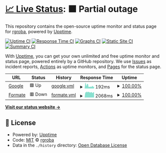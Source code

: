 # [📈 Live Status](https://rgroba.github.io/estado_webs): <!--live status--> **🟧 Partial outage**

This repository contains the open-source uptime monitor and status page for [rgroba](https://rgroba.github.io/estado_webs), powered by [Upptime](https://github.com/upptime/upptime).

[![Uptime CI](https://github.com/rgroba/estado_webs/workflows/Uptime%20CI/badge.svg)](https://github.com/rgroba/estado_webs/actions?query=workflow%3A%22Uptime+CI%22)
[![Response Time CI](https://github.com/rgroba/estado_webs/workflows/Response%20Time%20CI/badge.svg)](https://github.com/rgroba/estado_webs/actions?query=workflow%3A%22Response+Time+CI%22)
[![Graphs CI](https://github.com/rgroba/estado_webs/workflows/Graphs%20CI/badge.svg)](https://github.com/rgroba/estado_webs/actions?query=workflow%3A%22Graphs+CI%22)
[![Static Site CI](https://github.com/rgroba/estado_webs/workflows/Static%20Site%20CI/badge.svg)](https://github.com/rgroba/estado_webs/actions?query=workflow%3A%22Static+Site+CI%22)
[![Summary CI](https://github.com/rgroba/estado_webs/workflows/Summary%20CI/badge.svg)](https://github.com/rgroba/estado_webs/actions?query=workflow%3A%22Summary+CI%22)

With [Upptime](https://upptime.js.org), you can get your own unlimited and free uptime monitor and status page, powered entirely by a GitHub repository. We use [Issues](https://github.com/rgroba/estado_webs/issues) as incident reports, [Actions](https://github.com/rgroba/estado_webs/actions) as uptime monitors, and [Pages](https://rgroba.github.io/estado_webs) for the status page.

<!--start: status pages-->
<!-- This summary is generated by Upptime (https://github.com/upptime/upptime) -->
<!-- Do not edit this manually, your changes will be overwritten -->
<!-- prettier-ignore -->
| URL | Status | History | Response Time | Uptime |
| --- | ------ | ------- | ------------- | ------ |
| <img alt="" src="https://favicons.githubusercontent.com/www.google.com" height="13"> [Google](https://www.google.com) | 🟩 Up | [google.yml](https://github.com/rgroba/estado_webs/commits/HEAD/history/google.yml) | <details><summary><img alt="Response time graph" src="./graphs/google/response-time-week.png" height="20"> 192ms</summary><br><a href="https://rgroba.github.io/estado_webs/history/google"><img alt="Response time 192" src="https://img.shields.io/endpoint?url=https%3A%2F%2Fraw.githubusercontent.com%2Frgroba%2Festado_webs%2FHEAD%2Fapi%2Fgoogle%2Fresponse-time.json"></a><br><a href="https://rgroba.github.io/estado_webs/history/google"><img alt="24-hour response time 109" src="https://img.shields.io/endpoint?url=https%3A%2F%2Fraw.githubusercontent.com%2Frgroba%2Festado_webs%2FHEAD%2Fapi%2Fgoogle%2Fresponse-time-day.json"></a><br><a href="https://rgroba.github.io/estado_webs/history/google"><img alt="7-day response time 192" src="https://img.shields.io/endpoint?url=https%3A%2F%2Fraw.githubusercontent.com%2Frgroba%2Festado_webs%2FHEAD%2Fapi%2Fgoogle%2Fresponse-time-week.json"></a><br><a href="https://rgroba.github.io/estado_webs/history/google"><img alt="30-day response time 192" src="https://img.shields.io/endpoint?url=https%3A%2F%2Fraw.githubusercontent.com%2Frgroba%2Festado_webs%2FHEAD%2Fapi%2Fgoogle%2Fresponse-time-month.json"></a><br><a href="https://rgroba.github.io/estado_webs/history/google"><img alt="1-year response time 192" src="https://img.shields.io/endpoint?url=https%3A%2F%2Fraw.githubusercontent.com%2Frgroba%2Festado_webs%2FHEAD%2Fapi%2Fgoogle%2Fresponse-time-year.json"></a></details> | <details><summary><a href="https://rgroba.github.io/estado_webs/history/google">100.00%</a></summary><a href="https://rgroba.github.io/estado_webs/history/google"><img alt="All-time uptime 100.00%" src="https://img.shields.io/endpoint?url=https%3A%2F%2Fraw.githubusercontent.com%2Frgroba%2Festado_webs%2FHEAD%2Fapi%2Fgoogle%2Fuptime.json"></a><br><a href="https://rgroba.github.io/estado_webs/history/google"><img alt="24-hour uptime 100.00%" src="https://img.shields.io/endpoint?url=https%3A%2F%2Fraw.githubusercontent.com%2Frgroba%2Festado_webs%2FHEAD%2Fapi%2Fgoogle%2Fuptime-day.json"></a><br><a href="https://rgroba.github.io/estado_webs/history/google"><img alt="7-day uptime 100.00%" src="https://img.shields.io/endpoint?url=https%3A%2F%2Fraw.githubusercontent.com%2Frgroba%2Festado_webs%2FHEAD%2Fapi%2Fgoogle%2Fuptime-week.json"></a><br><a href="https://rgroba.github.io/estado_webs/history/google"><img alt="30-day uptime 100.00%" src="https://img.shields.io/endpoint?url=https%3A%2F%2Fraw.githubusercontent.com%2Frgroba%2Festado_webs%2FHEAD%2Fapi%2Fgoogle%2Fuptime-month.json"></a><br><a href="https://rgroba.github.io/estado_webs/history/google"><img alt="1-year uptime 100.00%" src="https://img.shields.io/endpoint?url=https%3A%2F%2Fraw.githubusercontent.com%2Frgroba%2Festado_webs%2FHEAD%2Fapi%2Fgoogle%2Fuptime-year.json"></a></details>
| <img alt="" src="https://favicons.githubusercontent.com/formate.es" height="13"> [Formate](https://formate.es) | 🟥 Down | [formate.yml](https://github.com/rgroba/estado_webs/commits/HEAD/history/formate.yml) | <details><summary><img alt="Response time graph" src="./graphs/formate/response-time-week.png" height="20"> 2068ms</summary><br><a href="https://rgroba.github.io/estado_webs/history/formate"><img alt="Response time 2068" src="https://img.shields.io/endpoint?url=https%3A%2F%2Fraw.githubusercontent.com%2Frgroba%2Festado_webs%2FHEAD%2Fapi%2Fformate%2Fresponse-time.json"></a><br><a href="https://rgroba.github.io/estado_webs/history/formate"><img alt="24-hour response time 2104" src="https://img.shields.io/endpoint?url=https%3A%2F%2Fraw.githubusercontent.com%2Frgroba%2Festado_webs%2FHEAD%2Fapi%2Fformate%2Fresponse-time-day.json"></a><br><a href="https://rgroba.github.io/estado_webs/history/formate"><img alt="7-day response time 2068" src="https://img.shields.io/endpoint?url=https%3A%2F%2Fraw.githubusercontent.com%2Frgroba%2Festado_webs%2FHEAD%2Fapi%2Fformate%2Fresponse-time-week.json"></a><br><a href="https://rgroba.github.io/estado_webs/history/formate"><img alt="30-day response time 2068" src="https://img.shields.io/endpoint?url=https%3A%2F%2Fraw.githubusercontent.com%2Frgroba%2Festado_webs%2FHEAD%2Fapi%2Fformate%2Fresponse-time-month.json"></a><br><a href="https://rgroba.github.io/estado_webs/history/formate"><img alt="1-year response time 2068" src="https://img.shields.io/endpoint?url=https%3A%2F%2Fraw.githubusercontent.com%2Frgroba%2Festado_webs%2FHEAD%2Fapi%2Fformate%2Fresponse-time-year.json"></a></details> | <details><summary><a href="https://rgroba.github.io/estado_webs/history/formate">100.00%</a></summary><a href="https://rgroba.github.io/estado_webs/history/formate"><img alt="All-time uptime 100.00%" src="https://img.shields.io/endpoint?url=https%3A%2F%2Fraw.githubusercontent.com%2Frgroba%2Festado_webs%2FHEAD%2Fapi%2Fformate%2Fuptime.json"></a><br><a href="https://rgroba.github.io/estado_webs/history/formate"><img alt="24-hour uptime 100.00%" src="https://img.shields.io/endpoint?url=https%3A%2F%2Fraw.githubusercontent.com%2Frgroba%2Festado_webs%2FHEAD%2Fapi%2Fformate%2Fuptime-day.json"></a><br><a href="https://rgroba.github.io/estado_webs/history/formate"><img alt="7-day uptime 100.00%" src="https://img.shields.io/endpoint?url=https%3A%2F%2Fraw.githubusercontent.com%2Frgroba%2Festado_webs%2FHEAD%2Fapi%2Fformate%2Fuptime-week.json"></a><br><a href="https://rgroba.github.io/estado_webs/history/formate"><img alt="30-day uptime 100.00%" src="https://img.shields.io/endpoint?url=https%3A%2F%2Fraw.githubusercontent.com%2Frgroba%2Festado_webs%2FHEAD%2Fapi%2Fformate%2Fuptime-month.json"></a><br><a href="https://rgroba.github.io/estado_webs/history/formate"><img alt="1-year uptime 100.00%" src="https://img.shields.io/endpoint?url=https%3A%2F%2Fraw.githubusercontent.com%2Frgroba%2Festado_webs%2FHEAD%2Fapi%2Fformate%2Fuptime-year.json"></a></details>

<!--end: status pages-->

[**Visit our status website →**](https://rgroba.github.io/estado_webs)

## 📄 License

- Powered by: [Upptime](https://github.com/upptime/upptime)
- Code: [MIT](./LICENSE) © [rgroba](https://rgroba.github.io/estado_webs)
- Data in the `./history` directory: [Open Database License](https://opendatacommons.org/licenses/odbl/1-0/)
